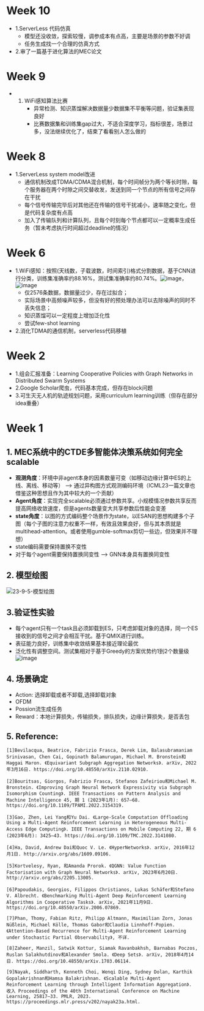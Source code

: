 
# Week 10
- 1.ServerLess 代码仿真
     - 模型还没收敛，探索较慢，调参成本有点高，主要是场景的参数不好调
     - 任务生成找一个合理的仿真方式
- 2.审了一篇基于进化算法的MEC论文

# Week 9
- 1. WiFi感知算法比赛
     - 异常检测、知识蒸馏解决数据量少数据集不平衡等问题，验证集表现良好
     - 比赛数据集和训练集gap过大，不适合深度学习，指标很差，场景过多，没法继续优化了，结束了看看别人怎么做的


# Week 8
- 1.ServerLess system model改进
    - 通信机制改成TDMA/CDMA混合机制，每个时间帧分为两个等长时隙，每个服务器在两个时隙之间交替收发，发送到同一个节点的所有信号之间存在干扰
    - 每个信号传输完毕后对其他还在传输的信号干扰减小，速率随之变化，但是代码复杂度有点高
    - 加入了传输队列和计算队列，且每个时刻每个节点都可以一定概率生成任务（暂未考虑执行时间超过deadline的情况）

# Week 6
- 1.WiFi感知：按照(天线数，子载波数，时间索引)格式分割数据，基于CNN进行分类，训练集准确率约88.16%，测试集准确率约80.74%。![image](https://github.com/UNIC-Lab/Weekly-Report/assets/90789521/9000a901-50a7-4575-aac4-4533b6637a85)，![image](https://github.com/UNIC-Lab/Weekly-Report/assets/90789521/a09dd238-141d-486c-9fcc-660121c23cb9)
    - 仅2576条数据，数据量过少，存在过拟合；
    - 实际场景中高频噪声较多，但没有好的预处理办法可以去除噪声的同时不丢失信息；
    - 知识蒸馏可以一定程度上增加泛化性
    - 尝试few-shot learning
- 2.消化TDMA的通信机制，serverless代码移植




# Week 2
- 1.组会汇报准备：Learning Cooperative Policies with Graph Networks in Distributed Swarm Systems
- 2.Google Scholar爬虫，代码基本完成，但存在block问题
- 3.可生灭无人机的轨迹规划问题，采用curriculum learning训练（但存在部分idea重叠）


# Week 1
## 1. MEC系统中的CTDE多智能体决策系统如何完全scalable
- **观测角度**：环境中非agent本身的因素数量可变（如移动边缘计算中ES的上线、离线、移动等） --> 通过异构图方式观测编码环境（ICML23一篇文章也借鉴这种思想且作为其中较大的一个贡献）
- **Agent角度**：实现完全scalable必须通过参数共享。小规模情况参数共享反而提高网络收敛速度，但是agents数量变大共享参数后性能会变差
- **state角度**：以图的方式编码整个场景作为state，以ESAN的思想构建多个子图（每个子图的注意力权重不一样，有效且效果良好，但与其本质就是multihead-attention。或者使用gumble-softmax剪切一些边，但效果并不理想）
- state编码需要保持置换不变性
- 对于每个agent需要保持置换同变性 --> GNN本身具有置换同变性

## 2. 模型绘图
![23-9-5-模型绘图](https://github.com/UNIC-Lab/Weekly-Report/assets/90789521/bc7a2107-0a8e-466c-9772-aa65782dcbe5)

## 3.验证性实验
- 每个agent只有一个task且必须卸载到ES，只考虑卸载对象的选择，同一个ES接收到的信号之间才会相互干扰。基于QMIX进行训练。
- 表征能力良好，训练集中收敛结果基本接近理论最优
- 泛化性有调整空间。测试集相对于基于Greedy的方案优势约1到2个数量级
![image](https://github.com/UNIC-Lab/Weekly-Report/assets/90789521/d4dd5703-ad3f-4a1b-a86d-4d9b2096f434)

## 4. 场景确定
- Action: 选择卸载或者不卸载,选择卸载对象
- OFDM
- Possion流生成任务
- Reward：本地计算损失，传输损失，排队损失，边缘计算损失，是否丢包

## 5. Reference:
```
[1]Bevilacqua, Beatrice, Fabrizio Frasca, Derek Lim, Balasubramaniam Srinivasan, Chen Cai, Gopinath Balamurugan, Michael M. Bronstein和Haggai Maron. 《Equivariant Subgraph Aggregation Networks》. arXiv, 2022年3月16日. https://doi.org/10.48550/arXiv.2110.02910.

[2]Bouritsas, Giorgos, Fabrizio Frasca, Stefanos Zafeiriou和Michael M. Bronstein. 《Improving Graph Neural Network Expressivity via Subgraph Isomorphism Counting》. IEEE Transactions on Pattern Analysis and Machine Intelligence 45, 期 1 (2023年1月): 657–68. https://doi.org/10.1109/TPAMI.2022.3154319.

[3]Gao, Zhen, Lei Yang和Yu Dai. 《Large-Scale Computation Offloading Using a Multi-Agent Reinforcement Learning in Heterogeneous Multi-Access Edge Computing》. IEEE Transactions on Mobile Computing 22, 期 6 (2023年6月): 3425–43. https://doi.org/10.1109/TMC.2022.3141080.

[4]Ha, David, Andrew Dai和Quoc V. Le. 《HyperNetworks》. arXiv, 2016年12月1日. http://arxiv.org/abs/1609.09106.

[5]Kortvelesy, Ryan, 和Amanda Prorok. 《QGNN: Value Function Factorisation with Graph Neural Networks》. arXiv, 2023年6月20日. http://arxiv.org/abs/2205.13005.

[6]Papoudakis, Georgios, Filippos Christianos, Lukas Schäfer和Stefano V. Albrecht. 《Benchmarking Multi-Agent Deep Reinforcement Learning Algorithms in Cooperative Tasks》. arXiv, 2021年11月9日. https://doi.org/10.48550/arXiv.2006.07869.

[7]Phan, Thomy, Fabian Ritz, Philipp Altmann, Maximilian Zorn, Jonas Nüßlein, Michael Kölle, Thomas Gabor和Claudia Linnhoff-Popien. 《Attention-Based Recurrence for Multi-Agent Reinforcement Learning under Stochastic Partial Observability》, 不详.

[8]Zaheer, Manzil, Satwik Kottur, Siamak Ravanbakhsh, Barnabas Poczos, Ruslan Salakhutdinov和Alexander Smola. 《Deep Sets》. arXiv, 2018年4月14日. https://doi.org/10.48550/arXiv.1703.06114.

[9]Nayak, Siddharth, Kenneth Choi, Wenqi Ding, Sydney Dolan, Karthik Gopalakrishnan和Hamsa Balakrishnan. 《Scalable Multi-Agent Reinforcement Learning through Intelligent Information Aggregation》. 收入 Proceedings of the 40th International Conference on Machine Learning, 25817–33. PMLR, 2023. https://proceedings.mlr.press/v202/nayak23a.html.
```

